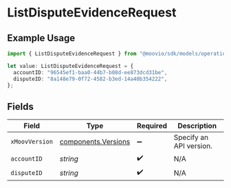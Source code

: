 # ListDisputeEvidenceRequest

## Example Usage

```typescript
import { ListDisputeEvidenceRequest } from "@moovio/sdk/models/operations";

let value: ListDisputeEvidenceRequest = {
  accountID: "96545ef1-baa0-44b7-b08d-ee873dcd31be",
  disputeID: "8a148e79-0f72-4582-b3ed-14a40b354222",
};
```

## Fields

| Field                                                      | Type                                                       | Required                                                   | Description                                                |
| ---------------------------------------------------------- | ---------------------------------------------------------- | ---------------------------------------------------------- | ---------------------------------------------------------- |
| `xMoovVersion`                                             | [components.Versions](../../models/components/versions.md) | :heavy_minus_sign:                                         | Specify an API version.                                    |
| `accountID`                                                | *string*                                                   | :heavy_check_mark:                                         | N/A                                                        |
| `disputeID`                                                | *string*                                                   | :heavy_check_mark:                                         | N/A                                                        |